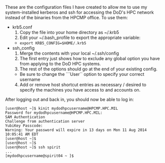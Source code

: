 These are the configuration files I have created to allow me to use my system-installed kerberos and ssh for accessing the DoD's HPC network instead of the binaries from the HPCMP office.  To use them:

* krb5.conf
  1. Copy the file into your home directory as ~/.krb5
  2. Edit your ~/.bash_profile to export the appropriate variable:
    * ```export KRB5_CONFIG=$HOME/.krb5```
* ssh_config
  1. Merge the contents with your local ~/.ssh/config
  2. The first entry just shows how to exclude any global option you have from applying to the DoD HPC systems.
  3. The rest of the options should go at the end of your existing config.
    * Be sure to change the ```User`` option to specify your correct username
  4. Add or remove host shortcut entries as necessary / desired to specify the machines you have access to and accounts on.

After logging out and back in, you should now be able to log in:

```
[user@host ~]$ kinit mydodhpcusername@HPCMP.HPC.MIL
Password for mydodhpcusername@HPCMP.HPC.MIL: 
SAM Authentication
Challenge from authentication server
YubiKey Passcode: 
Warning: Your password will expire in 13 days on Mon 11 Aug 2014 10:05:41 AM EDT
[user@host ~]$ 
[user@host ~]$ 
[user@host ~]$ ssh spirit
...
[mydodhpcusername@spirit04 ~ ]$ 
```
